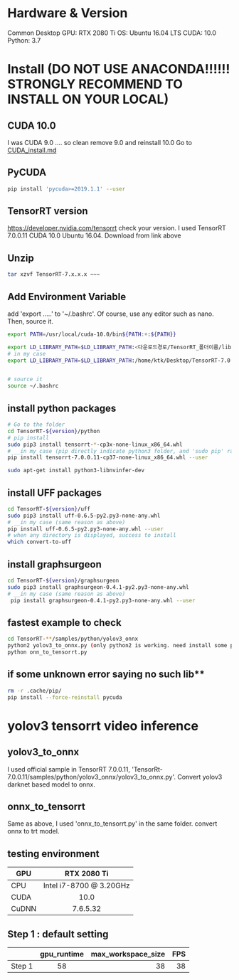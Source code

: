 # Hardware & Version
Common Desktop
GPU: RTX 2080 Ti
OS: Ubuntu 16.04 LTS
CUDA: 10.0
Python: 3.7

# Install (DO NOT USE ANACONDA!!!!!! STRONGLY RECOMMEND TO INSTALL ON YOUR LOCAL)
## CUDA 10.0
I was CUDA 9.0 .... so clean remove 9.0 and reinstall 10.0
Go to [CUDA_install.md](CUDA_install.md)

## PyCUDA
```bash
pip install 'pycuda>=2019.1.1' --user
```

## TensorRT version
https://developer.nvidia.com/tensorrt
check your version. I used TensorRT 7.0.0.11 CUDA 10.0 Ubuntu 16.04.
Download from link above

## Unzip
```bash
tar xzvf TensorRT-7.x.x.x ~~~ 
```

## Add Environment Variable
add 'export .....' to  '~/.bashrc'. Of course, use any editor such as nano. Then, source it.
```bash
export PATH=/usr/local/cuda-10.0/bin${PATH:+:${PATH}}

export LD_LIBRARY_PATH=$LD_LIBRARY_PATH:<다운로드경로/TensorRT_폴더이름/lib>
# in my case
export LD_LIBRARY_PATH=$LD_LIBRARY_PATH:/home/ktk/Desktop/TensorRT-7.0.0.11/lib


# source it
source ~/.bashrc
```
## install python packages
```bash
# Go to the folder
cd TensorRT-${version}/python
# pip install
sudo pip3 install tensorrt-*-cp3x-none-linux_x86_64.whl
# __in my case (pip directly indicate python3 folder, and 'sudo pip' raise error in my env)__
pip install tensorrt-7.0.0.11-cp37-none-linux_x86_64.whl --user

sudo apt-get install python3-libnvinfer-dev
```

## install UFF packages
```bash
cd TensorRT-${version}/uff
sudo pip3 install uff-0.6.5-py2.py3-none-any.whl
# __in my case (same reason as above)
pip install uff-0.6.5-py2.py3-none-any.whl --user
# when any directory is displayed, success to install
which convert-to-uff 
```

## install graphsurgeon
```bash
cd TensorRT-${version}/graphsurgeon
sudo pip3 install graphsurgeon-0.4.1-py2.py3-none-any.whl
# __in my case (same reason as above)
 pip install graphsurgeon-0.4.1-py2.py3-none-any.whl --user
 ```
 
 ## fastest example to check
 ```bash
 cd TensorRT-**/samples/python/yolov3_onnx
 python2 yolov3_to_onnx.py (only python2 is working. need install some packages)
 python onn_to_tensorrt.py 
 ```
 
 ## if some unknown error saying no such lib**
 ```bash
 rm -r .cache/pip/
 pip install --force-reinstall pycuda
 ```

# yolov3 tensorrt video inference
## yolov3_to_onnx
I used official sample in TensorRT 7.0.0.11, 'TensorRt-7.0.0.11/samples/python/yolov3_onnx/yolov3_to_onnx.py'.
Convert yolov3 darknet based model to onnx.

## onnx_to_tensorrt
Same as above, I used 'onnx_to_tensorrt.py' in the same folder. 
convert onnx to trt model.

## testing environment
|GPU  | RTX 2080 Ti |
|---|:---:|
| CPU | Intel i7-8700 @ 3.20GHz |
| CUDA | 10.0 |
| CuDNN | 7.6.5.32|

## Step 1 : default setting

|  | gpu_runtime | max_workspace_size | FPS |
|---|:---:|---:|---:|
| Step 1 | 58 | 38 | 38 |


